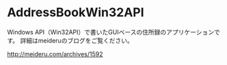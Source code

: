 # AddressBookWin32API

Windows API（Win32API）で書いたGUIベースの住所録のアプリケーションです。
詳細はmeideruのブログをご覧ください。

http://meideru.com/archives/1592

